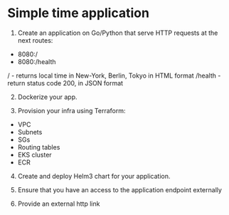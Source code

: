 # Simple time application
 
1) Create an application on Go/Python that serve HTTP requests at the next routes:
- 8080:/
- 8080:/health
 
/ - returns local time in New-York, Berlin, Tokyo in HTML format
/health - return status code 200, in JSON format
 
2) Dockerize your app.
 
3) Provision your infra using Terraform:
- VPC
- Subnets
- SGs
- Routing tables
- EKS cluster
- ECR
 
4) Create and deploy Helm3 chart for your application.
 
5) Ensure that you have an access to the application endpoint externally
 
6) Provide an external http link

